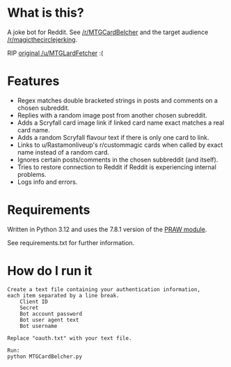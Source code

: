 # What is this?

A joke bot for Reddit. See [/r/MTGCardBelcher](https://www.reddit.com/r/MTGCardBelcher/)
and the target audience [/r/magicthecirclejerking](https://www.reddit.com/r/magicthecirclejerking/).

RIP [original /u/MTGLardFetcher](https://github.com/MTGLardFetcher/MTGLardFetcher) :(

# Features

- Regex matches double bracketed strings in posts and comments on a chosen subreddit.
- Replies with a random image post from another chosen subreddit.
- Adds a Scryfall card image link if linked card name exact matches a real card name.
- Adds a random Scryfall flavour text if there is only one card to link.
- Links to u/Rastamonliveup's r/custommagic cards when called by exact name instead of a random card.
- Ignores certain posts/comments in the chosen subbreddit (and itself).
- Tries to restore connection to Reddit if Reddit is experiencing internal problems.
- Logs info and errors.

# Requirements

Written in Python 3.12 and uses the 7.8.1 version of the [PRAW module](https://praw.readthedocs.io/en/stable/).

See requirements.txt for further information.

# How do I run it

    Create a text file containing your authentication information,
    each item separated by a line break.
        Client ID
        Secret
        Bot account password
        Bot user agent text
        Bot username

    Replace "oauth.txt" with your text file.

    Run:
    python MTGCardBelcher.py 
